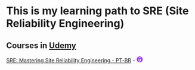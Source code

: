 # This is my learning path to SRE (Site Reliability Engineering)

## Courses in [Udemy](https://www.udemy.com/)

[SRE: Mastering Site Reliability Engineering - PT-BR](https://www.udemy.com/course/sre-mastering-site-reliability-engineering/?couponCode=SKILLS4SALEB) - [![](https://github.com/heitorrapcinski/portfolio-like-a-boss/blob/main/learning/img/favicon-16x16.png)](https://www.udemy.com/certificate/UC-eb1b2917-97f7-44c5-a001-d79d49279426/)




